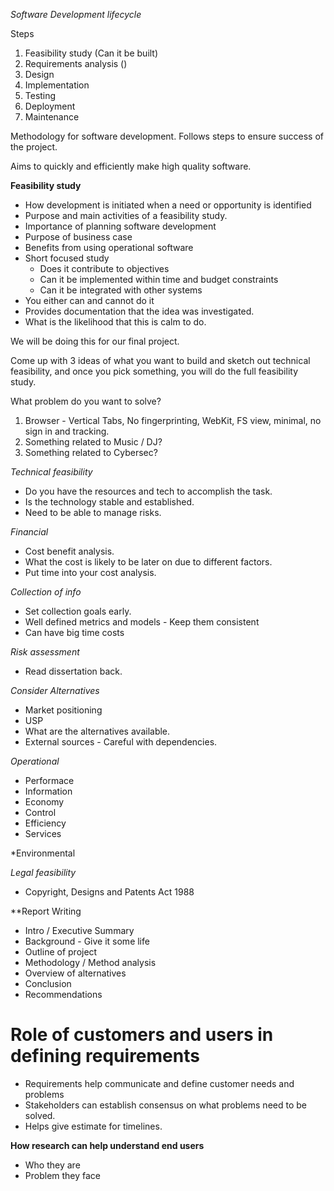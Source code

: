 *Software Development lifecycle*

Steps
1. Feasibility study (Can it be built)
2. Requirements analysis ()
3. Design
4. Implementation
5. Testing
6. Deployment
7. Maintenance

Methodology for software development. 
Follows steps to ensure success of the project. 

Aims to quickly and efficiently make high quality software. 

**Feasibility study**
- How development is initiated when a need or opportunity is identified
- Purpose and main activities of a feasibility study. 
- Importance of planning software development
- Purpose of business case
- Benefits from using operational software
- Short focused study
	- Does it contribute to objectives
	- Can it be implemented within time and budget constraints
	- Can it be integrated with other systems
- You either can and cannot do it
- Provides documentation that the idea was investigated. 
- What is the likelihood that this is calm to do. 

We will be doing this for our final project. 

Come up with 3 ideas of what you want to build and sketch out technical feasibility, and once you pick something, you will do the full feasibility study. 

What problem do you want to solve?
1. Browser - Vertical Tabs, No fingerprinting, WebKit, FS view, minimal, no sign in and tracking. 
2. Something related to Music / DJ?
3. Something related to Cybersec?

*Technical feasibility*
- Do you have the resources and tech to accomplish the task. 
- Is the technology stable and established. 
- Need to be able to manage risks. 

*Financial*
- Cost benefit analysis. 
- What the cost is likely to be later on due to different factors. 
- Put time into your cost analysis. 

*Collection of info*
- Set collection goals early. 
- Well defined metrics and models - Keep them consistent
- Can have big time costs

*Risk assessment*
- Read dissertation back. 

*Consider Alternatives*
- Market positioning
- USP 
- What are the alternatives available. 
- External sources - Careful with dependencies. 

*Operational*
- Performace
- Information
- Economy
- Control
- Efficiency
- Services

*Environmental

*Legal feasibility*
- Copyright, Designs and Patents Act 1988

**Report Writing
- Intro / Executive Summary
- Background - Give it some life
- Outline of project
- Methodology / Method analysis
- Overview of alternatives
- Conclusion
- Recommendations
# Role of customers and users in defining requirements
- Requirements help communicate and define customer needs and problems
- Stakeholders can establish consensus on what problems need to be solved. 
- Helps give estimate for timelines. 

**How research can help understand end users**
- Who they are
- Problem they face

